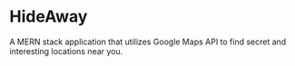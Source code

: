 # HideAway
A MERN stack application that utilizes Google Maps API to find secret and interesting locations near you.
